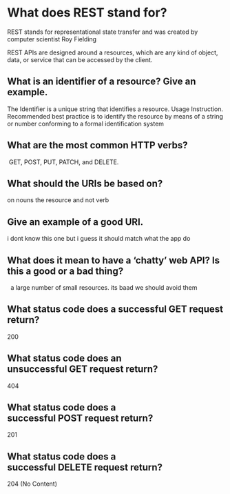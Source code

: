 # What does REST stand for?

REST stands for representational state transfer and was created by computer scientist Roy Fielding

REST APIs are designed around a resources, which are any kind of object, data, or service that can be accessed by the client.




## What is an identifier of a resource? Give an example.

The Identifier is a unique string that identifies a resource. Usage Instruction. Recommended best practice is to identify the resource by means of a string or number conforming to a formal identification system

## What are the most common HTTP verbs?

 GET, POST, PUT, PATCH, and DELETE.

## What should the URIs be based on?

on nouns the resource and not verb

## Give an example of a good URI.

i dont know this one but i guess it should match what the app do

## What does it mean to have a ‘chatty’ web API? Is this a good or a bad thing?

  a large number of small resources. its baad we should avoid them

## What status code does a successful GET request return?

200

## What status code does an unsuccessful GET request return?

404 

## What status code does a successful POST request return?

201 

## What status code does a successful DELETE request return?

204 (No Content)
